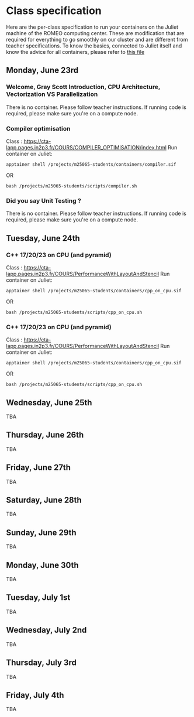 # Class specification
Here are the per-class specification to run your containers on the Juliet machine of the ROMEO computing center. These are modification that are required for everything to go smoothly on our cluster and are different from teacher specifications.
To know the basics, connected to Juliet itself and know the advice for all containers, please refer to [this file](https://github.com/barriost/GSSdoc/blob/main/README.md)

## Monday, June 23rd

### __Welcome, Gray Scott Introduction, CPU Architecture, Vectorization VS Parallelization__
There is no container. Please follow teacher instructions. If running code is required, please make sure you're on a compute node.

### Compiler optimisation
Class : https://cta-lapp.pages.in2p3.fr/COURS/COMPILER_OPTIMISATION/index.html
Run container on Juliet: 
```
apptainer shell /projects/m25065-students/containers/compiler.sif
```
OR
```
bash /projects/m25065-students/scripts/compiler.sh
```

### Did you say Unit Testing ?
There is no container. Please follow teacher instructions. If running code is required, please make sure you're on a compute node.

## Tuesday, June 24th
### C++ 17/20/23 on CPU (and pyramid)
Class : https://cta-lapp.pages.in2p3.fr/COURS/PerformanceWithLayoutAndStencil
Run container on Juliet: 
```
apptainer shell /projects/m25065-students/containers/cpp_on_cpu.sif
```
OR
```
bash /projects/m25065-students/scripts/cpp_on_cpu.sh
```

### C++ 17/20/23 on CPU (and pyramid)
Class : https://cta-lapp.pages.in2p3.fr/COURS/PerformanceWithLayoutAndStencil
Run container on Juliet: 
```
apptainer shell /projects/m25065-students/containers/cpp_on_cpu.sif
```
OR
```
bash /projects/m25065-students/scripts/cpp_on_cpu.sh
```
## Wednesday, June 25th
TBA

## Thursday, June 26th
TBA

## Friday, June 27th
TBA

## Saturday, June 28th
TBA

## Sunday, June 29th
TBA

## Monday, June 30th
TBA

## Tuesday, July 1st
TBA

## Wednesday, July 2nd
TBA

## Thursday, July 3rd
TBA

## Friday, July 4th
TBA
